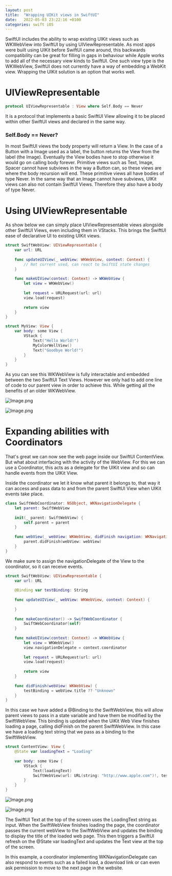 ```yaml
---
layout: post
title:  "Wrapping UIKit views in SwiftUI"
date:   2022-05-03 23:22:16 +0100
categories: swift iOS
---
```

SwiftUI includes the ability to wrap existing UIKit views such as WKWebView into SwiftUI by using UIViewRepresentable.  As most apps were built using UIKit before SwiftUI came around, this backwards compatibility can be great for filling in gaps in behaviour while Apple works to add all of the necessary view kinds to SwiftUI.  One such view type is the WKWebView, SwiftUI does not currently have a way of embedding a WebKit view.  Wrapping the UIKit solution is an option that works well.

# UIViewRepresentable

```swift
protocol UIViewRepresentable : View where Self.Body == Never
```

It is a protocol that implements a basic SwiftUI View allowing it to be placed within other SwiftUI views and declared in the same way.

### Self.Body == Never?

In most SwiftUI views the body property will return a View.  In the case of a Button with a Image used as a label, the button returns the View from the label (the Image).  Eventually the View bodies have to stop otherwise it would go on calling body forever.  Primitive views such as Text, Image, Spacer cannot have subviews in the way a Button can, so these views are where the body recursion will end.  These primitive views all have bodies of type Never.  In the same way that an Image cannot have subviews, UIKit views can also not contain SwiftUI Views.  Therefore they also have a body of type Never.

# Using UIViewRepresentable

As show below we can simply place UIViewRepresentable views alongside other SwiftUI Views, even including them in VStacks.  This brings the SwiftUI ease of declarative UI to existing UIKit views.

```swift
struct SwiftWebView: UIViewRepresentable {
    var url: URL
    
    func updateUIView(_ webView: WKWebView, context: Context) {
        // Not current used, can react to SwiftUI state changes
    }
    
    func makeUIView(context: Context) -> WKWebView {
        let view = WKWebView()
        
        let request = URLRequest(url: url)
        view.load(request)
        
        return view
    }
}
```

```swift
struct MyView: View {
	var body: some View {
		VStack {
			Text("Hello World!")
			MyColorWellView()
			Text("Goodbye World!")
		}
	}
}
```

As you can see this WKWebView is fully interactable and embedded between the two SwiftUI Text Views.  However we only had to add one line of code to our parent view in order to achieve this.  While getting all the benefits of an older WKWebView.

![Image.png](https://res.craft.do/user/full/16a7b6a2-c41e-fe56-150b-e24b32001329/doc/566AC233-7F5E-4425-A537-D77FDEE44727/D34675C2-7E55-461C-8072-C9ED133E4A18_2/jzi73zfALFy5rjBSK6LWynKgi5tPQTH1XEOiru8zb2Ez/Image.png)

![Image.png](https://res.craft.do/user/full/16a7b6a2-c41e-fe56-150b-e24b32001329/doc/566AC233-7F5E-4425-A537-D77FDEE44727/2B9C0AA3-F06F-4000-9A1E-EDDC276A8A0D_2/BBqrVhxHP0Mx4CMkxDQoJHZlRBTHxzhHFGuh7DYbMUEz/Image.png)

# Expanding abilities with Coordinators

That's great we can now see the web page inside our SwiftUI ContentView.  But what about interfacing with the activity of the WebView.  For this we can use a Coordinator, this acts as a delegate for the UIKit view and so can handle events from the UIKit View.

Inside the coordinator we let it know what parent it belongs to, that way it can access and pass data to and from the parent SwiftUI View when UIKit events take place.

```swift
class SwiftWebCoordinator: NSObject, WKNavigationDelegate {
    let parent: SwiftWebView
        
    init(_ parent: SwiftWebView) { 
        self.parent = parent
    }
        
    func webView(_ webView: WKWebView, didFinish navigation: WKNavigation!) {
        parent.didFinish(webView: webView)
    }
}
```

We make sure to assign the navigationDelegate of the View to the coordinator, so it can receive events.

```swift
struct SwiftWebView: UIViewRepresentable {
    var url: URL
    
    @Binding var testBinding: String
    
    func updateUIView(_ webView: WKWebView, context: Context) {
        
    }
    
    func makeCoordinator() -> SwiftWebCoordinator {
        SwiftWebCoordinator(self)
    }
    
    func makeUIView(context: Context) -> WKWebView {
        let view = WKWebView()
        view.navigationDelegate = context.coordinator
        
        let request = URLRequest(url: url)
        view.load(request)
        
        return view
    }
    
    func didFinish(webView: WKWebView) {
        testBinding = webView.title ?? "Unknown"
    }
}
```

In this case we have added a @Binding to the SwiftWebView, this will allow parent views to pass in a state variable and have them be modified by the SwiftWebView.  This binding is updated when the UiKit Web View finishes loading a page, calling didFinish on the parent SwiftWebView.  In this case we have a loading text string that we pass as a binding to the SwiftWebView.

```swift
struct ContentView: View {
    @State var loadingText = "Loading"
    
    var body: some View {
        VStack {
            Text(loadingText)
            SwiftWebView(url: URL(string: "http://www.apple.com")!, testBinding: $loadingText)
        }
    }
}
```

![Image.png](https://res.craft.do/user/full/16a7b6a2-c41e-fe56-150b-e24b32001329/doc/566AC233-7F5E-4425-A537-D77FDEE44727/1D5509E7-64A6-4F68-98F5-5D7F0BF72602_2/z9xDTEglnKw7SlORxyNeffaJVyZCoJziuxOhNxLPvN0z/Image.png)

![Image.png](https://res.craft.do/user/full/16a7b6a2-c41e-fe56-150b-e24b32001329/doc/566AC233-7F5E-4425-A537-D77FDEE44727/FCB89098-140E-46E2-AB98-EE123B2C8217_2/PrV49dGxMjQy13zVE5jijVXwfYT14123CympUWkfekYz/Image.png)

The SwiftUI Text at the top of the screen uses the LoadingText string as input.  When the SwiftWebView finishes loading the page, the coordinator passes the current webView to the SwiftWebView and updates the binding to display the title of the loaded web page.  This then triggers a SwiftUI refresh on the @State var loadingText and updates the Text view at the top of the screen.

In this example, a coordinator implementing WKNavigationDelegate can also respond to events such as a failed load, a download link or can even ask permission to move to the next page in the website.

